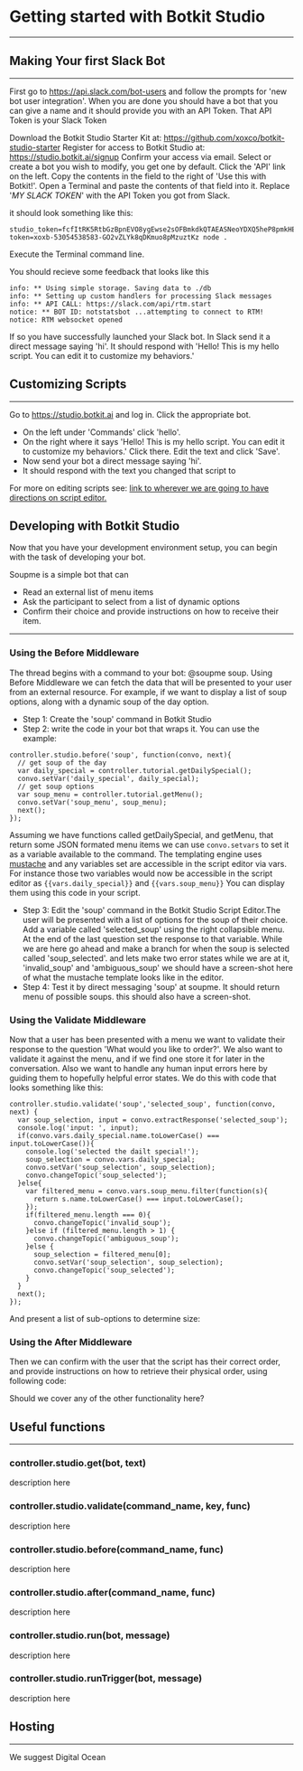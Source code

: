 # Getting started with Botkit Studio
___
## Making Your first Slack Bot
___
First go to https://api.slack.com/bot-users and follow the prompts for 'new bot user integration'.
When you are done you should have a bot that you can give a name and it should provide you with an API Token.
That API Token is your Slack Token

Download the Botkit Studio Starter Kit at: https://github.com/xoxco/botkit-studio-starter
Register for access to Botkit Studio at: https://studio.botkit.ai/signup
Confirm your access via email.
Select or create a bot you wish to modify, you get one by default.
Click the 'API' link on the left.
Copy the contents in the field to the right of 'Use this with Botkit!'.
Open a Terminal and paste the contents of that field into it.
Replace '_MY SLACK TOKEN_'  with the API Token you got from Slack.

it should look something like this:
```
studio_token=fcfItRK5RtbGzBpnEVO8ygEwse2sOFBmkdkQTAEASNeoYDXQ5heP8pmkHERptvaz token=xoxb-53054538583-GO2vZLYk8qDKmuo8pMzuztKz node .
```
Execute the Terminal command line.

You should recieve some feedback that looks like this
```
info: ** Using simple storage. Saving data to ./db
info: ** Setting up custom handlers for processing Slack messages
info: ** API CALL: https://slack.com/api/rtm.start
notice: ** BOT ID: notstatsbot ...attempting to connect to RTM!
notice: RTM websocket opened
```
If so you have successfully launched your Slack bot. In Slack send it a direct message saying 'hi'. It should respond with 'Hello! This is my hello script. You can edit it to customize my behaviors.'

## Customizing Scripts
___
Go to https://studio.botkit.ai and log in.
Click the appropriate bot.
- On the left under 'Commands' click 'hello'.
- On the right where it says 'Hello! This is my hello script. You can edit it to customize my behaviors.' Click there. Edit the text and click 'Save'.
- Now send your bot a direct message saying 'hi'.
- It should respond with the text you changed that script to

For more on editing scripts see: [link to wherever we are going to have directions on script editor.]()

## Developing with Botkit Studio
Now that you have your development environment setup, you can begin with the task of developing your bot.

Soupme is a simple bot that can
- Read an external list of menu items
- Ask the participant to select from a list of dynamic options
- Confirm their choice and provide instructions on how to receive their item.

___
### Using the Before Middleware

The thread begins with a command to your bot: @soupme soup. Using Before Middleware we can fetch the data that will be presented to your user from an external resource. For example, if we want to display a list of soup options, along with a dynamic soup of the day option.
* Step 1: Create the 'soup' command in Botkit Studio
* Step 2: write the code in your bot that wraps it. You can use the example:
```
controller.studio.before('soup', function(convo, next){
  // get soup of the day
  var daily_special = controller.tutorial.getDailySpecial();
  convo.setVar('daily_special', daily_special);
  // get soup options
  var soup_menu = controller.tutorial.getMenu();
  convo.setVar('soup_menu', soup_menu);
  next();
});
```
Assuming we have functions called getDailySpecial, and getMenu, that return some JSON formated menu items we can use ```convo.setvars``` to set it as a variable available to the command.
The templating engine uses [mustache](https://mustache.github.io/) and any variables set are accessible in the script editor via vars. For instance those two variables would now be accessible in the script editor as ```{{vars.daily_special}}``` and ```{{vars.soup_menu}}``` You can display them using this code in your script.
* Step 3: Edit the 'soup' command in the Botkit Studio Script Editor.The user will be presented with a list of options for the soup of their choice. Add a variable called 'selected_soup' using the right collapsible menu. At the end of the last question set the response to that variable. While we are here go ahead and make a branch for when the soup is selected called 'soup_selected'. and lets make two error states while we are at it, 'invalid_soup' and 'ambiguous_soup'
we should have a screen-shot here of what the mustache template looks like in the editor.
* Step 4: Test it by direct messaging 'soup' at soupme. It should return menu of possible soups. this should also have a screen-shot.

### Using the Validate Middleware
Now that a user has been presented with a menu we want to validate their response to the question 'What would you like to order?'.
We also want to validate it against the menu, and if we find one store it for later in the conversation. Also we want to handle any human input errors here by guiding them to hopefully helpful error states. We do this with code that looks something like this:
```
controller.studio.validate('soup','selected_soup', function(convo, next) {
  var soup_selection, input = convo.extractResponse('selected_soup');
  console.log('input: ', input);
  if(convo.vars.daily_special.name.toLowerCase() === input.toLowerCase()){
    console.log('selected the dailt special!');
    soup_selection = convo.vars.daily_special;
    convo.setVar('soup_selection', soup_selection);
    convo.changeTopic('soup_selected');
  }else{
    var filtered_menu = convo.vars.soup_menu.filter(function(s){
      return s.name.toLowerCase() === input.toLowerCase();
    });
    if(filtered_menu.length === 0){
      convo.changeTopic('invalid_soup');
    }else if (filtered_menu.length > 1) {
      convo.changeTopic('ambiguous_soup');
    }else {
      soup_selection = filtered_menu[0];
      convo.setVar('soup_selection', soup_selection);
      convo.changeTopic('soup_selected');
    }
  }
  next();
});
```

And present a list of sub-options to determine size:

### Using the After Middleware
Then we can confirm with the user that the script has their correct order, and provide instructions on how to retrieve their physical order, using following code:

Should we cover any of the other functionality here?

## Useful functions
___
### controller.studio.get(bot, text)
description here

### controller.studio.validate(command_name, key, func)
description here

### controller.studio.before(command_name, func)
description here

### controller.studio.after(command_name, func)
description here

### controller.studio.run(bot, message)
description here

### controller.studio.runTrigger(bot, message)
description here


## Hosting
___
We suggest Digital Ocean
